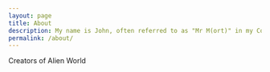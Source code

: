 ```yaml
---
layout: page
title: About
description: My name is John, often referred to as "Mr M(ort)" in my CompSci classes.
permalink: /about/
---
```


Creators of Alien World
